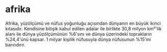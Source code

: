 # afrika
<p>Afrika, yüzölçümü ve nüfus yoğunluğu açısından dünyanın en büyük ikinci kıtasıdır. Kendisine bitişik kabul edilen adalar ile birlikte 30,8 milyon km²'lik alanı ile dünya yüzölçümünün %6'sını ve dünya üzerindeki toprakların %24,4'ünü kapsar. 1 milyar kişilik nüfusuyla dünya nüfusunun %15'ini barındırır.</p>
